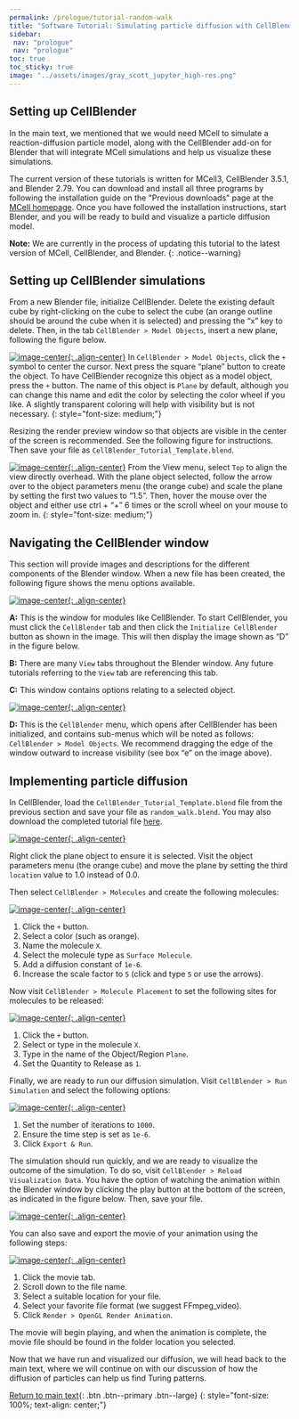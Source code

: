 ```yaml
---
permalink: /prologue/tutorial-random-walk
title: "Software Tutorial: Simulating particle diffusion with CellBlender"
sidebar:
 nav: "prologue"
 nav: "prologue"
toc: true
toc_sticky: true
image: "../assets/images/gray_scott_jupyter_high-res.png"
---
```


## Setting up CellBlender

In the main text, we mentioned that we would need MCell to simulate a reaction-diffusion particle model, along with the CellBlender add-on for Blender that will integrate MCell simulations and help us visualize these simulations.

The current version of these tutorials is written for MCell3, CellBlender 3.5.1, and Blender 2.79. You can download and install all three programs by following the installation guide on the "Previous downloads" page at the <a href="https://mcell.org/download_previous.html" target="_blank">MCell homepage</a>. Once you have followed the installation instructions, start Blender, and you will be ready to build and visualize a particle diffusion model.

**Note:** We are currently in the process of updating this tutorial to the latest version of MCell, CellBlender, and Blender.
{: .notice--warning}

## Setting up CellBlender simulations

From a new Blender file, initialize CellBlender. Delete the existing default cube by right-clicking on the cube to select the cube (an orange outline should be around the cube when it is selected) and pressing the “x” key to delete. Then, in the tab `CellBlender > Model Objects`, insert a new plane, following the figure below.

[![image-center](../assets/images/600px/motifs_setup1.png){: .align-center}](../assets/images/motifs_setup1.png)
In `CellBlender > Model Objects`, click the `+` symbol to center the cursor. Next press the square “plane” button to create the object. To have CellBlender recognize this object as a model object, press the `+` button. The name of this object is `Plane` by default, although you can change this name and edit the color by selecting the color wheel if you like. A slightly transparent coloring will help with visibility but is not necessary.
{: style="font-size: medium;"}

Resizing the render preview window so that objects are visible in the center of the screen is recommended. See the following figure for instructions. Then save your file as `CellBlender_Tutorial_Template.blend`.

[![image-center](../assets/images/600px/motifs_setup2.png){: .align-center}](../assets/images/motifs_setup2.png)
From the View menu, select `Top` to align the view directly overhead. With the plane object selected, follow the arrow over to the object parameters menu (the orange cube) and scale the plane by setting the first two values to “1.5”. Then, hover the mouse over the object and either use ctrl + “+” 6 times or the scroll wheel on your mouse to zoom in.
{: style="font-size: medium;"}

## Navigating the CellBlender window

This section will provide images and descriptions for the different components of the Blender window. When a new file has been created, the following figure shows the menu options available.

[![image-center](../assets/images/600px/motifs_nav1.png){: .align-center}](../assets/images/motifs_nav1.png)

**A:** This is the window for modules like CellBlender. To start CellBlender, you must click the `CellBlender` tab and then click the `Initialize CellBlender` button as shown in the image. This will then display the image shown as “D” in the figure below.

**B:** There are many `View` tabs throughout the Blender window. Any future tutorials referring to the `View` tab are referencing this tab.

**C:** This window contains options relating to a selected object.

[![image-center](../assets/images/600px/motifs_nav2.png){: .align-center}](../assets/images/motifs_nav2.png)

**D:** This is the `CellBlender` menu, which opens after CellBlender has been initialized, and contains sub-menus which will be noted as follows: `CellBlender > Model Objects`. We recommend dragging the edge of the window outward to increase visibility (see box “e” on the image above).

## Implementing particle diffusion

In CellBlender, load the `CellBlender_Tutorial_Template.blend` file from the previous section and save your file as `random_walk.blend`. You may also download the completed tutorial file <a href="../tutorials/random_walk_200.blend" download="random_walk_200.blend">here</a>.

[![image-center](../assets/images/600px/cellblender_location.png){: .align-center}](../assets/images/cellblender_location.png)

Right click the plane object to ensure it is selected. Visit the object parameters menu (the orange cube) and move the plane by setting the third `location` value to 1.0 instead of 0.0.

Then select `CellBlender > Molecules` and create the following molecules:

[![image-center](../assets/images/600px/motifs_norm1.png){: .align-center}](../assets/images/motifs_norm1.png)

1. Click the `+` button.
2. Select a color (such as orange).
3. Name the molecule `X`.
4. Select the molecule type as `Surface Molecule`.
5. Add a diffusion constant of `1e-6`.
6. Increase the scale factor to `5` (click and type `5` or use the arrows).

Now visit `CellBlender > Molecule Placement` to set the following sites for molecules to be released:

[![image-center](../assets/images/600px/motifs_norm3.png){: .align-center}](../assets/images/motifs_norm3.png)

1. Click the `+` button.
2. Select or type in the molecule `X`.
3. Type in the name of the Object/Region `Plane`.
4. Set the Quantity to Release as `1`.

Finally, we are ready to run our diffusion simulation. Visit `CellBlender > Run Simulation` and select the following options:

[![image-center](../assets/images/600px/motifs_norm7.png){: .align-center}](../assets/images/motifs_norm7.png)

1. Set the number of iterations to `1000`.
2. Ensure the time step is set as `1e-6`.
3. Click `Export & Run`.

The simulation should run quickly, and we are ready to visualize the outcome of the simulation. To do so, visit `CellBlender > Reload Visualization Data`. You have the option of watching the animation within the Blender window by clicking the play button at the bottom of the screen, as indicated in the figure below. Then, save your file.

[![image-center](../assets/images/600px/motifs_norm8.png){: .align-center}](../assets/images/motifs_norm8.png)

You can also save and export the movie of your animation using the following steps:

[![image-center](../assets/images/600px/cellblender_render.png){: .align-center}](../assets/images/cellblender_render.png)

1. Click the movie tab.
2. Scroll down to the file name.
3. Select a suitable location for your file.
4. Select your favorite file format (we suggest FFmpeg_video).
5. Click `Render > OpenGL Render Animation`.

The movie will begin playing, and when the animation is complete, the movie file should be found in the folder location you selected.

Now that we have run and visualized our diffusion, we will head back to the main text, where we will continue on with our discussion of how the diffusion of particles can help us find Turing patterns.

[Return to main text](random-walk#brownian-motion-big-numbers-in-small-spaces){: .btn .btn--primary .btn--large}
{: style="font-size: 100%; text-align: center;"}

